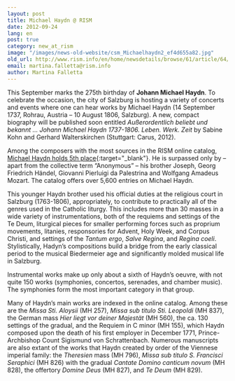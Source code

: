 ```yaml
---
layout: post
title: Michael Haydn @ RISM
date: 2012-09-24
lang: en
post: true
category: new_at_rism
image: "/images/news-old-website/csm_Michaelhaydn2_ef4d655a82.jpg"
old_url: http://www.rism.info/en/home/newsdetails/browse/61/article/64/michael-haydn-rism.html
email: martina.falletta@rism.info
author: Martina Falletta
---
```


This September marks the 275th birthday of **Johann Michael Haydn**. To celebrate the occasion, the city of Salzburg is hosting a variety of concerts and events where one can hear works by Michael Haydn (14 September 1737, Rohrau, Austria – 10 August 1806, Salzburg). A new, compact biography will be published soon entitled _Außerordentlich beliebt und bekannt … Johann Michael Haydn 1737-1806. Leben. Werk. Zeit_ by Sabine Kohn and Gerhard Walterskirchen (Stuttgart: Carus, 2012).

Among the composers with the most sources in the RISM online catalog, [Michael Haydn holds 5th place](https://opac.rism.info/search?View=rism&author=michael+haydn){:target="_blank"}. He is surpassed only by – apart from the collective term “Anonymous” – his brother Joseph, Georg Friedrich Händel, Giovanni Pierluigi da Palestrina and Wolfgang Amadeus Mozart. The catalog offers over 5,600 entries on Michael Haydn.

This younger Haydn brother used his official duties at the religious court in Salzburg (1763-1806), appropriately, to contribute to practically all of the genres used in the Catholic liturgy. This includes more than 30 masses in a wide variety of instrumentations, both of the requiems and settings of the Te Deum, liturgical pieces for smaller performing forces such as proprium movements, litanies, responsories for Advent, Holy Week, and Corpus Christi, and settings of the _Tantum ergo_, _Salve Regina_, and _Regina coeli_. Stylistically, Hadyn’s compositions build a bridge from the early classical period to the musical Biedermeier age and significantly molded musical life in Salzburg.

Instrumental works make up only about a sixth of Haydn’s oeuvre, with not quite 150 works (symphonies, concertos, serenades, and chamber music). The symphonies form the most important category in that group.

Many of Haydn’s main works are indexed in the online catalog. Among these are the _Missa Sti. Aloysii_ (MH 257), _Missa sub titulo Sti. Leopoldi_ (MH 837), the German mass _Hier liegt vor deiner Majestät_ (MH 560), the ca. 130 settings of the gradual, and the Requiem in C minor (MH 155), which Haydn composed upon the death of his first employer in December 1771, Prince-Archbishop Count Sigismund von Schrattenbach. Numerous manuscripts are also extant of the works that Haydn created by order of the Viennese imperial family: the _Theresien_ mass (MH 796), _Missa sub titulo S. Francisci Seraphici_ (MH 826) with the gradual _Cantate Domino_ _canticum novum_ (MH 828), the offertory _Domine Deus_ (MH 827), and _Te Deum_ (MH 829).